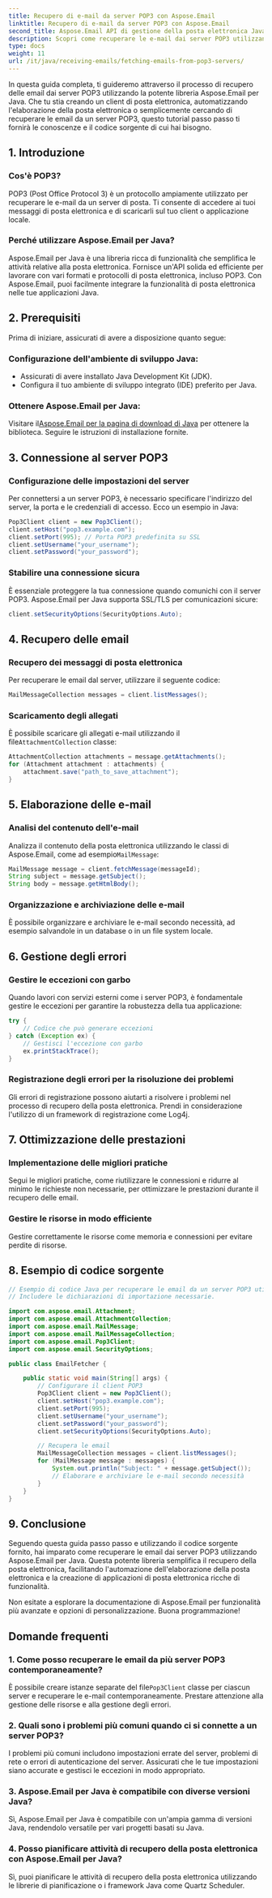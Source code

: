 ```yaml
---
title: Recupero di e-mail da server POP3 con Aspose.Email
linktitle: Recupero di e-mail da server POP3 con Aspose.Email
second_title: Aspose.Email API di gestione della posta elettronica Java
description: Scopri come recuperare le e-mail dai server POP3 utilizzando Aspose.Email per Java. Guida passo passo con codice sorgente e domande frequenti incluse.
type: docs
weight: 11
url: /it/java/receiving-emails/fetching-emails-from-pop3-servers/
---
```

In questa guida completa, ti guideremo attraverso il processo di recupero delle email dai server POP3 utilizzando la potente libreria Aspose.Email per Java. Che tu stia creando un client di posta elettronica, automatizzando l'elaborazione della posta elettronica o semplicemente cercando di recuperare le email da un server POP3, questo tutorial passo passo ti fornirà le conoscenze e il codice sorgente di cui hai bisogno.

## 1. Introduzione

### Cos'è POP3?
POP3 (Post Office Protocol 3) è un protocollo ampiamente utilizzato per recuperare le e-mail da un server di posta. Ti consente di accedere ai tuoi messaggi di posta elettronica e di scaricarli sul tuo client o applicazione locale.

### Perché utilizzare Aspose.Email per Java?
Aspose.Email per Java è una libreria ricca di funzionalità che semplifica le attività relative alla posta elettronica. Fornisce un'API solida ed efficiente per lavorare con vari formati e protocolli di posta elettronica, incluso POP3. Con Aspose.Email, puoi facilmente integrare la funzionalità di posta elettronica nelle tue applicazioni Java.

## 2. Prerequisiti

Prima di iniziare, assicurati di avere a disposizione quanto segue:

### Configurazione dell'ambiente di sviluppo Java:
- Assicurati di avere installato Java Development Kit (JDK).
- Configura il tuo ambiente di sviluppo integrato (IDE) preferito per Java.

### Ottenere Aspose.Email per Java:
 Visitare il[Aspose.Email per la pagina di download di Java](https://releases.aspose.com/email/java/) per ottenere la biblioteca. Seguire le istruzioni di installazione fornite.

## 3. Connessione al server POP3

### Configurazione delle impostazioni del server
Per connettersi a un server POP3, è necessario specificare l'indirizzo del server, la porta e le credenziali di accesso. Ecco un esempio in Java:

```java
Pop3Client client = new Pop3Client();
client.setHost("pop3.example.com");
client.setPort(995); // Porta POP3 predefinita su SSL
client.setUsername("your_username");
client.setPassword("your_password");
```

### Stabilire una connessione sicura
È essenziale proteggere la tua connessione quando comunichi con il server POP3. Aspose.Email per Java supporta SSL/TLS per comunicazioni sicure:

```java
client.setSecurityOptions(SecurityOptions.Auto);
```

## 4. Recupero delle email

### Recupero dei messaggi di posta elettronica
Per recuperare le email dal server, utilizzare il seguente codice:

```java
MailMessageCollection messages = client.listMessages();
```

### Scaricamento degli allegati
 È possibile scaricare gli allegati e-mail utilizzando il file`AttachmentCollection` classe:

```java
AttachmentCollection attachments = message.getAttachments();
for (Attachment attachment : attachments) {
    attachment.save("path_to_save_attachment");
}
```

## 5. Elaborazione delle e-mail

### Analisi del contenuto dell'e-mail
 Analizza il contenuto della posta elettronica utilizzando le classi di Aspose.Email, come ad esempio`MailMessage`:

```java
MailMessage message = client.fetchMessage(messageId);
String subject = message.getSubject();
String body = message.getHtmlBody();
```

### Organizzazione e archiviazione delle e-mail
È possibile organizzare e archiviare le e-mail secondo necessità, ad esempio salvandole in un database o in un file system locale.

## 6. Gestione degli errori

### Gestire le eccezioni con garbo
Quando lavori con servizi esterni come i server POP3, è fondamentale gestire le eccezioni per garantire la robustezza della tua applicazione:

```java
try {
    // Codice che può generare eccezioni
} catch (Exception ex) {
    // Gestisci l'eccezione con garbo
    ex.printStackTrace();
}
```

### Registrazione degli errori per la risoluzione dei problemi
Gli errori di registrazione possono aiutarti a risolvere i problemi nel processo di recupero della posta elettronica. Prendi in considerazione l'utilizzo di un framework di registrazione come Log4j.

## 7. Ottimizzazione delle prestazioni

### Implementazione delle migliori pratiche
Segui le migliori pratiche, come riutilizzare le connessioni e ridurre al minimo le richieste non necessarie, per ottimizzare le prestazioni durante il recupero delle email.

### Gestire le risorse in modo efficiente
Gestire correttamente le risorse come memoria e connessioni per evitare perdite di risorse.

## 8. Esempio di codice sorgente

```java
// Esempio di codice Java per recuperare le email da un server POP3 utilizzando Aspose.Email per Java.
// Includere le dichiarazioni di importazione necessarie.

import com.aspose.email.Attachment;
import com.aspose.email.AttachmentCollection;
import com.aspose.email.MailMessage;
import com.aspose.email.MailMessageCollection;
import com.aspose.email.Pop3Client;
import com.aspose.email.SecurityOptions;

public class EmailFetcher {

    public static void main(String[] args) {
        // Configurare il client POP3
        Pop3Client client = new Pop3Client();
        client.setHost("pop3.example.com");
        client.setPort(995);
        client.setUsername("your_username");
        client.setPassword("your_password");
        client.setSecurityOptions(SecurityOptions.Auto);

        // Recupera le email
        MailMessageCollection messages = client.listMessages();
        for (MailMessage message : messages) {
            System.out.println("Subject: " + message.getSubject());
            // Elaborare e archiviare le e-mail secondo necessità
        }
    }
}
```

## 9. Conclusione

Seguendo questa guida passo passo e utilizzando il codice sorgente fornito, hai imparato come recuperare le email dai server POP3 utilizzando Aspose.Email per Java. Questa potente libreria semplifica il recupero della posta elettronica, facilitando l'automazione dell'elaborazione della posta elettronica e la creazione di applicazioni di posta elettronica ricche di funzionalità.

Non esitate a esplorare la documentazione di Aspose.Email per funzionalità più avanzate e opzioni di personalizzazione. Buona programmazione!

## Domande frequenti

### 1. Come posso recuperare le email da più server POP3 contemporaneamente?
 È possibile creare istanze separate del file`Pop3Client` classe per ciascun server e recuperare le e-mail contemporaneamente. Prestare attenzione alla gestione delle risorse e alla gestione degli errori.

### 2. Quali sono i problemi più comuni quando ci si connette a un server POP3?
I problemi più comuni includono impostazioni errate del server, problemi di rete o errori di autenticazione del server. Assicurati che le tue impostazioni siano accurate e gestisci le eccezioni in modo appropriato.

### 3. Aspose.Email per Java è compatibile con diverse versioni Java?
Sì, Aspose.Email per Java è compatibile con un'ampia gamma di versioni Java, rendendolo versatile per vari progetti basati su Java.

### 4. Posso pianificare attività di recupero della posta elettronica con Aspose.Email per Java?
Sì, puoi pianificare le attività di recupero della posta elettronica utilizzando le librerie di pianificazione o i framework Java come Quartz Scheduler.
